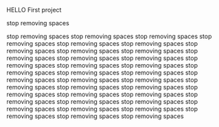 HELLO First project

stop removing spaces

stop removing spaces
stop removing spaces
stop removing spaces
stop removing spaces
stop removing spaces
stop removing spaces
stop removing spaces
stop removing spaces
stop removing spaces
stop removing spaces
stop removing spaces
stop removing spaces
stop removing spaces
stop removing spaces
stop removing spaces
stop removing spaces
stop removing spaces
stop removing spaces
stop removing spaces
stop removing spaces
stop removing spaces
stop removing spaces
stop removing spaces
stop removing spaces
stop removing spaces
stop removing spaces
stop removing spaces
stop removing spaces
stop removing spaces
stop removing spaces
stop removing spaces
stop removing spaces
stop removing spaces
stop removing spaces
stop removing spaces
stop removing spaces
